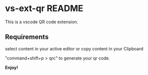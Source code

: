 # vs-ext-qr README

This is a vscode QR code extension.

## Requirements

select content in your active editor or copy content in your Clipboard

"command+shift+p > qrc" to generate your qr code.

**Enjoy!**
